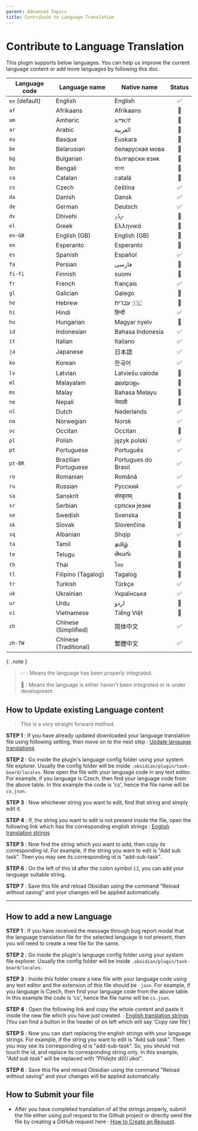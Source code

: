 ```yaml
---
parent: Advanced Topics
title: Contribute to Language Translation
---
```


# Contribute to Language Translation

This plugin supports below languages. You can help us improve the current language content or add more languages by following this doc.

| Language code  | Language name         | Native name         | Status |
| -------------- | --------------------- | ------------------- | :----: |
| `en` (default) | English               | English             |   ✅    |
| `af`           | Afrikaans             | Afrikaans           |   🚧   |
| `am`           | Amharic               | አማርኛ                |   🚧   |
| `ar`           | Arabic                | العربية             |   🚧   |
| `eu`           | Basque                | Euskara             |   🚧   |
| `be`           | Belarusian            | беларуская мова     |   🚧   |
| `bg`           | Bulgarian             | български език      |   🚧   |
| `bn`           | Bengali               | বাংলা               |   🚧   |
| `ca`           | Catalan               | català              |   🚧   |
| `cs`           | Czech                 | čeština             |   ✅    |
| `da`           | Danish                | Dansk               |   ✅    |
| `de`           | German                | Deutsch             |   ✅    |
| `dv`           | Dhivehi               | ދިވެހި              |   🚧   |
| `el`           | Greek                 | Ελληνικά            |   🚧   |
| `en-GB`        | English (GB)          | English (GB)        |   🚧   |
| `eo`           | Esperanto             | Esperanto           |   🚧   |
| `es`           | Spanish               | Español             |   ✅    |
| `fa`           | Persian               | فارسی               |   🚧   |
| `fi-fi`        | Finnish               | suomi               |   🚧   |
| `fr`           | French                | français            |   ✅    |
| `gl`           | Galician              | Galego              |   🚧   |
| `he`           | Hebrew                | עברית 🇮🇱          |   🚧   |
| `hi`           | Hindi                 | हिन्दी              |   ✅    |
| `hu`           | Hungarian             | Magyar nyelv        |   🚧   |
| `id`           | Indonesian            | Bahasa Indonesia    |   ✅    |
| `it`           | Italian               | Italiano            |   ✅    |
| `ja`           | Japanese              | 日本語                 |   ✅    |
| `ko`           | Korean                | 한국어                 |   ✅    |
| `lv`           | Latvian               | Latviešu valoda     |   🚧   |
| `ml`           | Malayalam             | മലയാളം              |   🚧   |
| `ms`           | Malay                 | Bahasa Melayu       |   🚧   |
| `ne`           | Nepali                | नेपाली              |   🚧   |
| `nl`           | Dutch                 | Nederlands          |   ✅    |
| `no`           | Norwegian             | Norsk               |   ✅    |
| `oc`           | Occitan               | Occitan             |   🚧   |
| `pl`           | Polish                | język polski        |   ✅    |
| `pt`           | Portuguese            | Português           |   ✅    |
| `pt-BR`        | Brazilian Portuguese  | Portugues do Brasil |   ✅    |
| `ro`           | Romanian              | Română              |   ✅    |
| `ru`           | Russian               | Русский             |   ✅    |
| `sa`           | Sanskrit              | संस्कृतम्           |   🚧   |
| `sr`           | Serbian               | српски језик        |   🚧   |
| `se`           | Swedish               | Svenska             |   🚧   |
| `sk`           | Slovak                | Slovenčina          |   🚧   |
| `sq`           | Albanian              | Shqip               |   ✅    |
| `ta`           | Tamil                 | தமிழ்               |   🚧   |
| `te`           | Telugu                | తెలుగు              |   🚧   |
| `th`           | Thai                  | ไทย                 |   🚧   |
| `tl`           | Filipino (Tagalog)    | Tagalog             |   🚧   |
| `tr`           | Turkish               | Türkçe              |   ✅    |
| `uk`           | Ukrainian             | Українська          |   ✅    |
| `ur`           | Urdu                  | اردو                |   🚧   |
| `vi`           | Vietnamese            | Tiếng Việt          |   🚧   |
| `zh`           | Chinese (Simplified)  | 简体中文                |   ✅    |
| `zh-TW`        | Chinese (Traditional) | 繁體中文                |   ✅    |

{: .note }
> ✅ : Means the language has been properly integrated.
> 
> 🚧 : Means the language is either haven't been integrated or is under development.

## How to Update existing Language content

> This is a very straight forward method.

**STEP 1** : If you have already updated downloaded your language translation file using following setting, then move on to the next step : [Update language translations](../How_To/HowToUseGlobalSettings.md#update-language-translation)

**STEP 2** : Go inside the plugin's language config folder using your system file explorer. Usually the config folder will be inside `.obsidian/plugin/task-board/locales`. Now open the file with your language code in any text editor.
For example, if you language is Czech, then find your language code from the above table. In this example the code is 'cs', hence the file name will be `cs.json`.

**STEP 3** : Now whichever string you want to edit, find that string and simply edit it.

**STEP 4** : If, the string you want to edit is not present inside the file, open the following link which has the corresponding english strings : [English translation strings](https://github.com/tu2-atmanand/Task-Board/blob/main/src/utils/lang/locale/en.json)

**STEP 5** : Now find the string which you want to add, then copy its corresponding id.
For example, if the string you want to edit is "Add sub task". Then you may see its corresponding id is "add-sub-task".

**STEP 6** : On the left of this id after the colon symbol (:), you can add your language suitable string.

**STEP 7** : Save this file and reload Obsidian using the command "Reload without saving" and your changes will be applied automatically.

---

## How to add a new Language

**STEP 1** : If you have received the message through bug report modal that the language translation file for the selected language is not present, then you will need to create a new file for the same.

**STEP 2** : Go inside the plugin's language config folder using your system file explorer. Usually the config folder will be inside `.obsidian/plugin/task-board/locales`. 

**STEP 3** : Inside this folder create a new file with your language code using any text editor and the extension of this file should be `.json`.
For example, if you language is Czech, then find your language code from the above table. In this example the code is 'cs', hence the file name will be `cs.json`.

**STEP 4** : Open the following link and copy the whole content and paste it inside the new file which you have just created. : [English translation strings](https://github.com/tu2-atmanand/Task-Board/blob/main/src/utils/lang/locale/en.json)
(You can find a button in the header of on left which will say 'Copy raw file')

**STEP 5** : Now you can start replacing the english strings with your language strings.
For example, if the string you want to edit is "Add sub task". Then you may see its corresponding id is "add-sub-task". So, you should not touch the id, and replace its corresponding string only. In this example, *"Add sub task"* will be replaced with *"Přidejte dílčí úkol"*.

**STEP 6** : Save this file and reload Obsidian using the command "Reload without saving" and your changes will be applied automatically.

## How to Submit your file

- After you have completed translation of all the strings properly, submit the file either using pull request to the Github project or directly send the file by creating a GitHub request here : [How to Create an Request](./HowToCreateRequest.md).
